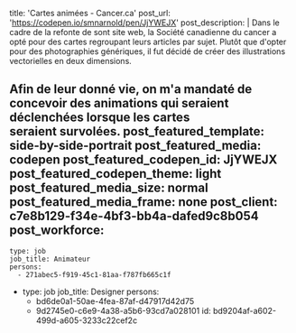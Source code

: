 title: 'Cartes animées - Cancer.ca'
post_url: 'https://codepen.io/smnarnold/pen/JjYWEJX'
post_description: |
  Dans le cadre de la refonte de sont site web, la Société canadienne du cancer a opté pour des cartes regroupant leurs articles par sujet. Plutôt que d'opter pour des photographies génériques, il fut décidé de créer des illustrations vectorielles en deux&nbsp;dimensions. 
  
  Afin de leur donné vie, on m'a mandaté de concevoir des animations qui seraient déclenchées lorsque les cartes seraient&nbsp;survolées.
post_featured_template: side-by-side-portrait
post_featured_media: codepen
post_featured_codepen_id: JjYWEJX
post_featured_codepen_theme: light
post_featured_media_size: normal
post_featured_media_frame: none
post_client: c7e8b129-f34e-4bf3-bb4a-dafed9c8b054
post_workforce:
  -
    type: job
    job_title: Animateur
    persons:
      - 271abec5-f919-45c1-81aa-f787fb665c1f
  -
    type: job
    job_title: Designer
    persons:
      - bd6de0a1-50ae-4fea-87af-d47917d42d75
      - 9d2745e0-c6e9-4a38-a5b6-93cd7a028101
id: bd9204af-a602-499d-a605-3233c22cef2c
